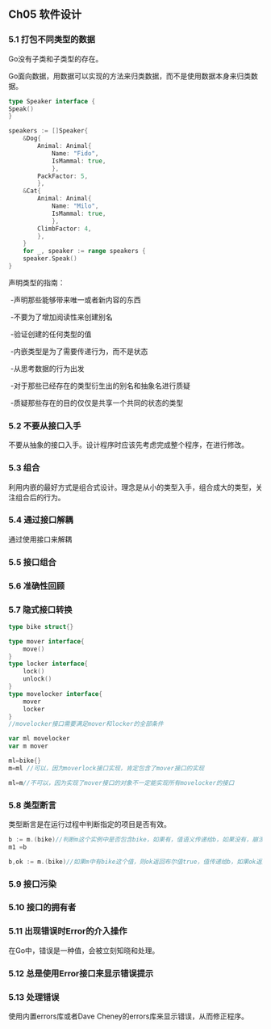 ## Ch05 软件设计



### 5.1 打包不同类型的数据

Go没有子类和子类型的存在。

Go面向数据，用数据可以实现的方法来归类数据，而不是使用数据本身来归类数据。

```go
type Speaker interface {
Speak()
}

speakers := []Speaker{
    &Dog{
        Animal: Animal{
            Name: "Fido",
            IsMammal: true,
    		},
    	PackFactor: 5,
    	},
    &Cat{
    	Animal: Animal{
            Name: "Milo",
            IsMammal: true,
        	},
    	ClimbFactor: 4,
    	},
    }
    for _, speaker := range speakers {
    speaker.Speak()
}
```





声明类型的指南：

​	-声明那些能够带来唯一或者新内容的东西

​	-不要为了增加阅读性来创建别名

​	-验证创建的任何类型的值

​	-内嵌类型是为了需要传递行为，而不是状态

​	-从思考数据的行为出发

​	-对于那些已经存在的类型衍生出的别名和抽象名进行质疑

​	-质疑那些存在的目的仅仅是共享一个共同的状态的类型





### 5.2 不要从接口入手

不要从抽象的接口入手。设计程序时应该先考虑完成整个程序，在进行修改。





### 5.3 组合

利用内嵌的最好方式是组合式设计。理念是从小的类型入手，组合成大的类型，关注组合后的行为。

 



### 5.4 通过接口解耦

通过使用接口来解耦



### 5.5 接口组合



### 5.6 准确性回顾



### 5.7 隐式接口转换

```go
type bike struct{}

type mover interface{
    move()
}
type locker interface{
    lock()
    unlock()
}
type movelocker interface{
    mover
    locker
}
//movelocker接口需要满足mover和locker的全部条件

var ml movelocker
var m mover

ml=bike{}
m=ml //可以，因为moverlock接口实现，肯定包含了mover接口的实现

ml=m//不可以，因为实现了mover接口的对象不一定能实现所有movelocker的接口
```



### 5.8 类型断言

类型断言是在运行过程中判断指定的项目是否有效。

```go
b := m.(bike)//判断m这个实例中是否包含bike，如果有，值语义传递给b，如果没有，崩溃
m1 =b

b,ok := m.(bike)//如果m中有bike这个值，则ok返回布尔值true，值传递给b，如果ok返回false，则不存在，但				//并不崩溃，b为bike类型的零值。
```





### 5.9 接口污染





### 5.10 接口的拥有者





### 5.11 出现错误时Error的介入操作

在Go中，错误是一种值，会被立刻知晓和处理。



### 5.12 总是使用Error接口来显示错误提示



### 5.13 处理错误

使用内置errors库或者Dave Cheney的errors库来显示错误，从而修正程序。

